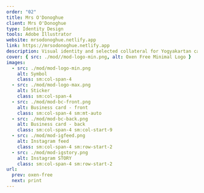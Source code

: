 ```yaml
---
order: "02"
title: Mrs O'Donoghue
client: Mrs O'Donoghue
type: Identity Design
tools: Adobe Illustrator
website: mrsodonoghue.netlify.app
link: https://mrsodonoghue.netlify.app
description: Visual identity and selected collateral for Yogyakartan cafe and bakery.
cover: { src: ./mod//mod-logo-min.png, alt: Oxen Free Minimal Logo }
images:
  - src: ./mod/mod-logo-min.png
    alt: Symbol
    class: sm:col-span-4
  - src: ./mod/mod-logo-max.png
    alt: Sticker
    class: sm:col-span-4
  - src: ./mod/mod-bc-front.png
    alt: Business card - front
    class: sm:col-span-4 sm:mt-auto
  - src: ./mod/mod-bc-back.png
    alt: Business card - back
    class: sm:col-span-4 sm:col-start-9
  - src: ./mod/mod-igfeed.png
    alt: Instagram feed
    class: sm:col-span-4 sm:row-start-2
  - src: ./mod/mod-igstory.png
    alt: Instagram STORY
    class: sm:col-span-4 sm:row-start-2
url:
  prev: oxen-free
  next: print
---
```

